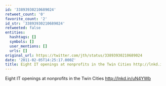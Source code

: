 ```yaml
---
id: '33893930210689024'
retweet_count: '0'
favorite_count: '2'
id_str: '33893930210689024'
retweeted: false
entities:
  hashtags: []
  symbols: []
  user_mentions: []
  urls: []
original_url: https://twitter.com/jth/status/33893930210689024
date: '2011-02-05T14:25:17.000Z'
title: Eight IT openings at nonprofits in the Twin Cities http://lnkd.in/uN4YWb
---
```


Eight IT openings at nonprofits in the Twin Cities http://lnkd.in/uN4YWb